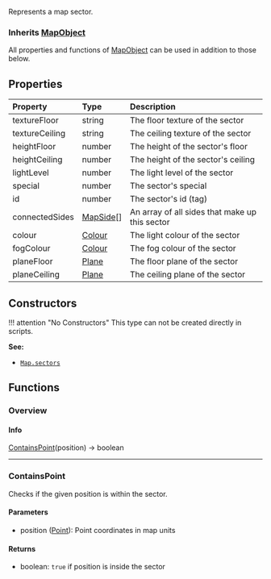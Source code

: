 Represents a map sector.

### Inherits <type>[MapObject](MapObject.md)</type>  
All properties and functions of <type>[MapObject](MapObject.md)</type> can be used in addition to those below.

## Properties

| Property | Type | Description |
|:---------|:-----|:------------|
<prop class="ro">textureFloor</prop> | <type>string</type> | The floor texture of the sector
<prop class="ro">textureCeiling</prop> | <type>string</type> | The ceiling texture of the sector
<prop class="ro">heightFloor</prop> | <type>number</type> | The height of the sector's floor
<prop class="ro">heightCeiling</prop> | <type>number</type> | The height of the sector's ceiling
<prop class="ro">lightLevel</prop> | <type>number</type> | The light level of the sector
<prop class="ro">special</prop> | <type>number</type> | The sector's special
<prop class="ro">id</prop> | <type>number</type> | The sector's id (tag)
<prop class="ro">connectedSides</prop> | <type>[MapSide](MapSide.md)\[\]</type> | An array of all sides that make up this sector
<prop class="ro">colour</prop> | <type>[Colour](../Colour.md)</type> | The light colour of the sector
<prop class="ro">fogColour</prop> | <type>[Colour](../Colour.md)</type> | The fog colour of the sector
<prop class="ro">planeFloor</prop> | <type>[Plane](../Plane.md)</type> | The floor plane of the sector
<prop class="ro">planeCeiling</prop> | <type>[Plane](../Plane.md)</type> | The ceiling plane of the sector

## Constructors

!!! attention "No Constructors"
    This type can not be created directly in scripts.

**See:**

* <code>[Map.sectors](Map.md#properties)</code>

## Functions

### Overview

#### Info

<fdef>[ContainsPoint](#containspoint)(<arg>position</arg>) -> <type>boolean</type></fdef>

---
### ContainsPoint

Checks if the given <arg>position</arg> is within the sector.

#### Parameters

* <arg>position</arg> (<type>[Point](../Point.md)</type>): Point coordinates in map units

#### Returns

* <type>boolean</type>: `true` if <arg>position</arg> is inside the sector
